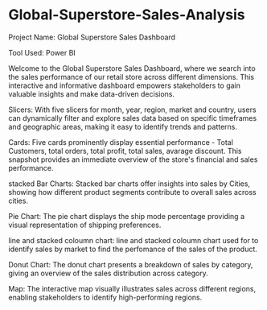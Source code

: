 # Global-Superstore-Sales-Analysis
Project Name: Global Superstore Sales Dashboard

Tool Used: Power BI

Welcome to the Global Superstore Sales Dashboard, where we search into the sales performance of our retail store across different dimensions. This interactive and informative dashboard empowers stakeholders to gain valuable insights and make data-driven decisions.

Slicers: With five slicers for month, year, region, market and country, users can dynamically filter and explore sales data based on specific timeframes and geographic areas, making it easy to identify trends and patterns.

Cards: Five cards prominently display essential performance - Total Customers, total orders, total profit, total sales, avarage discount. This snapshot provides an immediate overview of the store's financial and sales performance.

stacked Bar Charts: Stacked bar charts offer insights into sales by Cities, showing how different product segments contribute to overall sales across cities.

Pie Chart: The pie chart displays the ship mode percentage providing a visual representation of shipping preferences.

line and stacked coloumn chart: line and stacked coloumn chart used for to identify sales by market to find the perfomance of the sales of the product.

Donut Chart: The donut chart presents a breakdown of sales by category, giving an overview of the sales distribution across category.

Map: The interactive map visually illustrates sales across different regions, enabling stakeholders to identify high-performing regions.
